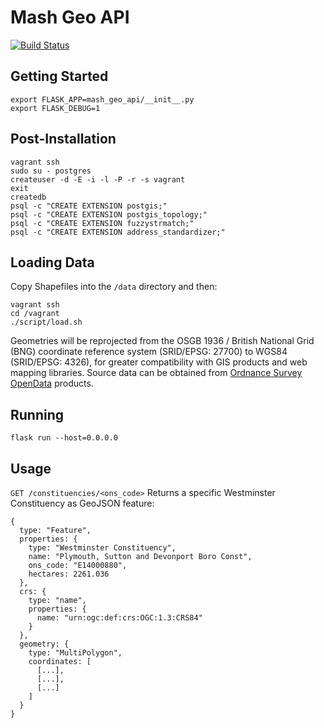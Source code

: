 # Mash Geo API
[![Build Status](https://travis-ci.org/MashSoftware/geo-api.svg?branch=develop)](https://travis-ci.org/MashSoftware/geo-api)

## Getting Started

```
export FLASK_APP=mash_geo_api/__init__.py
export FLASK_DEBUG=1
```

## Post-Installation

```
vagrant ssh
sudo su - postgres
createuser -d -E -i -l -P -r -s vagrant
exit
createdb
psql -c "CREATE EXTENSION postgis;"
psql -c "CREATE EXTENSION postgis_topology;"
psql -c "CREATE EXTENSION fuzzystrmatch;"
psql -c "CREATE EXTENSION address_standardizer;"

```

## Loading Data

Copy Shapefiles into the `/data` directory and then:

```
vagrant ssh
cd /vagrant
./script/load.sh
```

Geometries will be reprojected from the OSGB 1936 / British National Grid (BNG) coordinate reference system (SRID/EPSG: 27700) to WGS84 (SRID/EPSG: 4326), for greater compatibility with GIS products and web mapping libraries. Source data can be obtained from [Ordnance Survey OpenData](https://www.ordnancesurvey.co.uk/business-and-government/products/opendata-products-grid.html) products.

## Running

```
flask run --host=0.0.0.0
```

## Usage

`GET /constituencies/<ons_code>` Returns a specific Westminster Constituency as GeoJSON feature:

```
{
  type: "Feature",
  properties: {
    type: "Westminster Constituency",
    name: "Plymouth, Sutton and Devonport Boro Const",
    ons_code: "E14000880",
    hectares: 2261.036
  },
  crs: {
    type: "name",
    properties: {
      name: "urn:ogc:def:crs:OGC:1.3:CRS84"
    }
  },
  geometry: {
    type: "MultiPolygon",
    coordinates: [
      [...],
      [...],
      [...]
    ]
  }
}
```
